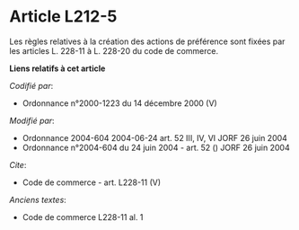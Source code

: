 # Article L212-5

Les règles relatives à la création des actions de préférence sont fixées par les articles L. 228-11 à L. 228-20 du code de
commerce.

**Liens relatifs à cet article**

_Codifié par_:

  - Ordonnance n°2000-1223 du 14 décembre 2000 (V)

_Modifié par_:

  - Ordonnance 2004-604 2004-06-24 art. 52 III, IV, VI JORF 26 juin 2004
  - Ordonnance n°2004-604 du 24 juin 2004 - art. 52 () JORF 26 juin 2004

_Cite_:

  - Code de commerce - art. L228-11 (V)

_Anciens textes_:

  - Code de commerce L228-11 al. 1

